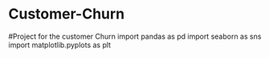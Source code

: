 # Customer-Churn
#Project for the customer Churn
import pandas as pd
import seaborn as sns
import matplotlib.pyplots as plt

